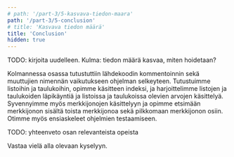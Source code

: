 ```yaml
---
# path: '/part-3/5-kasvava-tiedon-maara'
path: '/part-3/5-conclusion'
# title: 'Kasvava tiedon määrä'
title: 'Conclusion'
hidden: true
---
```


TODO: kirjoita uudelleen. Kulma: tiedon määrä kasvaa, miten hoidetaan?

Kolmannessa osassa tutustuttiin lähdekoodin kommentoinnin sekä muuttujien nimennän vaikutukseen ohjelman selkeyteen. Tutustuimme listoihin ja taulukoihin, opimme käsitteen indeksi, ja harjoittelimme listojen ja taulukoiden läpikäyntiä ja listoissa ja taulukoissa olevien arvojen käsittelyä. Syvennyimme myös merkkijonojen käsittelyyn ja opimme etsimään merkkijonon sisältä toista merkkijonoa sekä pilkkomaan merkkijonon osiin. Otimme myös ensiaskeleet ohjelmien testaamiseen.

TODO: yhteenveto osan relevanteista opeista

Vastaa vielä alla olevaan kyselyyn.


<quiz id="3617756c-2c52-557e-ad4e-891fc50dc73d"></quiz>
